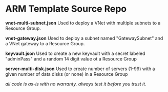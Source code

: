 # ARM Template Source Repo


**vnet-multi-subnet.json**
Used to deploy a VNet with multiple subnets to a Resource Group.

**vnet-gateway.json**
Used to deploy a subnet named "GatewaySubnet" and a VNet gateway to a Resource Group.

**keyvault.json**
Used to create a new keyvault with a secret labeled "adminPass" and a random 14 digit value ot a Resource Group

**server-multi-disk.json**
Used to create number of servers (1-99) with a given number of data disks (or none) in a Resource Group

*all code is as-is with no warranty.  always test it before you trust it.*

